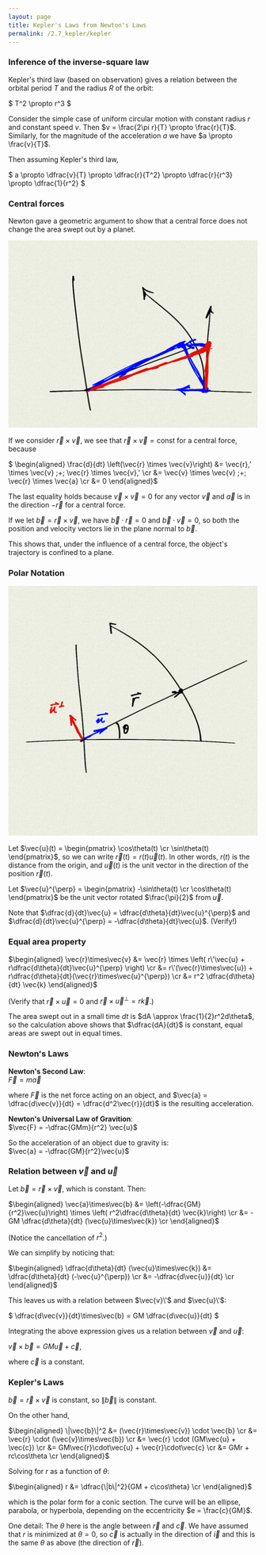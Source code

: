 ```yaml
---
layout: page
title: Kepler's Laws from Newton's Laws
permalink: /2.7_kepler/kepler
---
```



### Inference of the inverse-square law

Kepler's third law (based on observation) gives a relation between the orbital
period $T$ and the radius $R$ of the orbit:

$ T^2 \propto r^3 $

Consider the simple case of uniform circular motion with constant radius $r$
and constant speed $v$.  Then $v = \frac{2\pi r}{T} \propto \frac{r}{T}$.
Similarly, for the magnitude of the acceleration $a$ we have $a \propto
\frac{v}{T}$.

Then assuming Kepler's third law,

$ a \propto \dfrac{v}{T} \propto \dfrac{r}{T^2} \propto \dfrac{r}{r^3} \propto \dfrac{1}{r^2} $


### Central forces

Newton gave a geometric argument to show that a central force does
not change the area swept out by a planet.

![](fig0.png)

If we consider $\vec{r}\times\vec{v}$, we see that
$\vec{r}\times\vec{v}= \text{const}$ for a central force, because

$ \begin{aligned}
    \frac{d}{dt} \left(\vec{r} \times \vec{v}\right) &=
        \vec{r}\,\' \times \vec{v} \;+\; \vec{r} \times \vec{v}\,\'  \cr
        &= \vec{v} \times \vec{v}  \;+\; \vec{r} \times \vec{a} \cr
        &= 0
\end{aligned}$

The last equality holds because $\vec{v}\times\vec{v}=0$ for any vector
$\vec{v}$ and $\vec{a}$ is in the direction $-\vec{r}$ for a central force.

If we let $\vec{b} = \vec{r}\times\vec{v}$, we have
$\vec{b}\cdot\vec{r} = 0$ and $\vec{b}\cdot\vec{v} = 0$, so both
the position and velocity vectors lie in the plane normal to
$\vec{b}$.

This shows that, under the influence of a central force, the
object's trajectory is confined to a plane.


### Polar Notation

![](fig1.png)

Let $\vec{u}(t) = \begin{pmatrix} \cos\theta(t) \cr \sin\theta(t) \end{pmatrix}$,
so we can write $\vec{r}(t) = r(t)\vec{u}(t)$.  In other words,
$r(t)$ is the distance from the origin, and $\vec{u}(t)$ is the
unit vector in the direction of the position $\vec{r}(t)$.

Let $\vec{u}^{\perp} = \begin{pmatrix} -\sin\theta(t) \cr \cos\theta(t) \end{pmatrix}$
be the unit vector rotated $\frac{\pi}{2}$ from $\vec{u}$.

Note that $\dfrac{d}{dt}\vec{u} = \dfrac{d\theta}{dt}\vec{u}^{\perp}$ and
$\dfrac{d}{dt}\vec{u}^{\perp} =  -\dfrac{d\theta}{dt}\vec{u}$. (Verify!)

### Equal area property

$\begin{aligned}
\vec{r}\times\vec{v} &=
    \vec{r} \times \left( r\'\vec{u} + r\dfrac{d\theta}{dt}\vec{u}^{\perp} \right) \cr 
    &= r\'(\vec{r}\times\vec{u}) + r\dfrac{d\theta}{dt}(\vec{r}\times\vec{u}^{\perp}) \cr
    &= r^2 \dfrac{d\theta}{dt} \vec{k}
\end{aligned}$

(Verify that $\vec{r}\times\vec{u} = 0$ and 
$\vec{r}\times\vec{u}^{\perp} = r\vec{k}$.)

The area swept out in a small time $dt$ is $dA \approx \frac{1}{2}r^2d\theta$,
so the calculation above shows that $\dfrac{dA}{dt}$ is constant, equal areas
are swept out in equal times.

### Newton's Laws

__Newton's Second Law__:  
$\vec{F} = m\vec{a}$  

where $\vec{F}$ is the net force acting on an object, and
$\vec{a} = \dfrac{d\vec{v}}{dt} = \dfrac{d^2\vec{r}}{dt}$ is the resulting acceleration.

__Newton's Universal Law of Gravition__:  
$\vec{F} = -\dfrac{GMm}{r^2} \vec{u}$

So the acceleration of an object due to gravity is:  
$\vec{a} = -\dfrac{GM}{r^2}\vec{u}$

### Relation between $\vec{v}$ and $\vec{u}$

Let $\vec{b} = \vec{r}\times\vec{v}$, which is constant.  Then:

$\begin{aligned}
\vec{a}\times\vec{b} &=
\left(-\dfrac{GM}{r^2}\vec{u}\right) \times \left( r^2\dfrac{d\theta}{dt} \vec{k}\right) \cr
&= -GM \dfrac{d\theta}{dt} (\vec{u}\times\vec{k}) \cr
\end{aligned}$

(Notice the cancellation of $r^2$.)

We can simplify by noticing that:

$\begin{aligned}
\dfrac{d\theta}{dt} (\vec{u}\times\vec{k}) &=
    \dfrac{d\theta}{dt} (-\vec{u}^{\perp}) \cr 
    &= -\dfrac{d\vec{u}}{dt} \cr
\end{aligned}$

This leaves us with a relation between $\vec{v}\'$ 
and $\vec{u}\'$:

$ \dfrac{d\vec{v}}{dt}\times\vec{b} = GM \dfrac{d\vec{u}}{dt} $

Integrating the above expression gives us a relation between $\vec{v}$ and
$\vec{u}$:  

$\vec{v}\times\vec{b} = GM\vec{u} + \vec{c}$,  

where $\vec{c}$ is a constant.


### Kepler's Laws

$\vec{b} = \vec{r}\times\vec{v}$ is constant, so $\|\vec{b}\|$ is constant.

On the other hand,

$\begin{aligned}
\|\vec{b}\|^2 
&= (\vec{r}\times\vec{v}) \cdot \vec{b} \cr
&= \vec{r} \cdot (\vec{v}\times\vec{b}) \cr
&= \vec{r} \cdot (GM\vec{u} + \vec{c}) \cr
&= GM\vec{r}\cdot\vec{u} + \vec{r}\cdot\vec{c} \cr
&= GMr + rc\cos\theta \cr
\end{aligned}$

Solving for $r$ as a function of $\theta$:

$\begin{aligned}
r &= \dfrac{\|b\|^2}{GM + c\cos\theta} \cr
\end{aligned}$

which is the polar form for a conic section.  The curve will be an ellipse, parabola,
or hyperbola, depending on the eccentricity $e = \frac{c}{GM}$.

One detail: The $\theta$ here is the angle between $\vec{r}$ and $\vec{c}$.  We
have assumed that $r$ is minimized at $\theta=0$, so $\vec{c}$ is actually in
the direction of $\vec{i}$ and this is the same $\theta$ as above (the
direction of $\vec{r}$).

